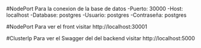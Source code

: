 #NodePort
Para la conexion de la base de datos 
-Puerto: 30000
-Host: localhost
-Database: postgres
-Usuario: postgres
-Contraseña: postgres

#NodePort
Para ver el front visitar http://localhost:30001

#ClusterIp
Para ver el Swagger del del backend visitar http://localhost:5000